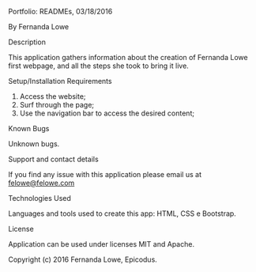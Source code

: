 Portfolio: READMEs, 03/18/2016

By Fernanda Lowe

Description

This application gathers information about the creation of Fernanda Lowe first webpage, and all the steps she took to bring it live.

Setup/Installation Requirements

1. Access the website;
2. Surf through the page;
3. Use the navigation bar to access the desired content;


Known Bugs

Unknown bugs.


Support and contact details

If you find any issue with this application please email us at felowe@felowe.com


Technologies Used

Languages and tools used to create this app: HTML, CSS e Bootstrap.


License

Application can be used under licenses MIT and Apache.

Copyright (c) 2016 Fernanda Lowe, Epicodus.

